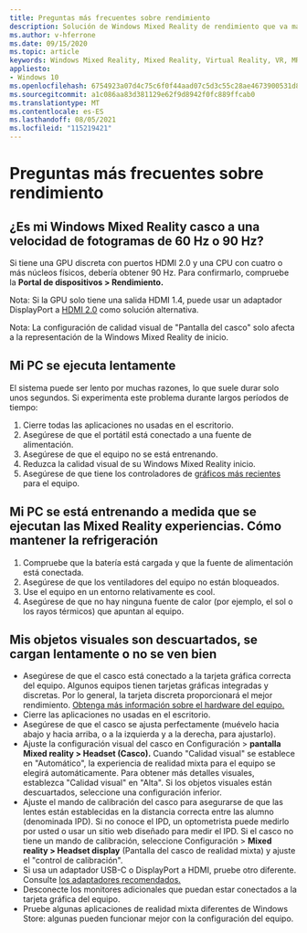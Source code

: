 ```yaml
---
title: Preguntas más frecuentes sobre rendimiento
description: Solución de Windows Mixed Reality de rendimiento que va más allá de la documentación de soporte técnico estándar del consumidor.
ms.author: v-hferrone
ms.date: 09/15/2020
ms.topic: article
keywords: Windows Mixed Reality, Mixed Reality, Virtual Reality, VR, MR, Troubleshoot, Errors, Help, Support, Performance
appliesto:
- Windows 10
ms.openlocfilehash: 6754923a07d4c75c6f0f44aad07c5d3c55c28ae4673900531d8a4af663d9e7c2
ms.sourcegitcommit: a1c086aa83d381129e62f9d8942f0fc889ffcab0
ms.translationtype: MT
ms.contentlocale: es-ES
ms.lasthandoff: 08/05/2021
ms.locfileid: "115219421"
---
```

# <a name="performance-faqs"></a>Preguntas más frecuentes sobre rendimiento

## <a name="is-my-windows-mixed-reality-headset-rendering-at-60-hz-or-90-hz-framerate"></a>¿Es mi Windows Mixed Reality casco a una velocidad de fotogramas de 60 Hz o 90 Hz?

Si tiene una GPU discreta con puertos HDMI 2.0 y una CPU con cuatro o más núcleos físicos, debería obtener 90 Hz. Para confirmarlo, compruebe la **Portal de dispositivos > Rendimiento.**

Nota: Si la GPU solo tiene una salida HDMI 1.4, puede usar un adaptador DisplayPort a [HDMI 2.0](recommended-adapters-for-windows-mixed-reality-capable-pcs.md) como solución alternativa.

Nota: La configuración de calidad visual de "Pantalla del casco" solo afecta a la representación de la Windows Mixed Reality de inicio.

## <a name="my-pc-is-running-slowly"></a>Mi PC se ejecuta lentamente

El sistema puede ser lento por muchas razones, lo que suele durar solo unos segundos. Si experimenta este problema durante largos períodos de tiempo:

1. Cierre todas las aplicaciones no usadas en el escritorio.
2. Asegúrese de que el portátil está conectado a una fuente de alimentación.
3. Asegúrese de que el equipo no se está entrenando.
4. Reduzca la calidad visual de su Windows Mixed Reality inicio.
5. Asegúrese de que tiene los controladores de [gráficos más recientes](other-questions.md#my-graphics-driver-isnt-supported-im-getting-graphics-driver-failure-errors) para el equipo.

## <a name="my-pc-is-warming-up-as-i-run-the-mixed-reality-experiences-how-do-i-keep-it-cool"></a>Mi PC se está entrenando a medida que se ejecutan las Mixed Reality experiencias. Cómo mantener la refrigeración

1. Compruebe que la batería está cargada y que la fuente de alimentación está conectada.
2. Asegúrese de que los ventiladores del equipo no están bloqueados.
3. Use el equipo en un entorno relativamente es cool.
4. Asegúrese de que no hay ninguna fuente de calor (por ejemplo, el sol o los rayos térmicos) que apuntan al equipo.

## <a name="my-visuals-are-choppy-load-slowly-or-dont-look-good"></a>Mis objetos visuales son descuartados, se cargan lentamente o no se ven bien

* Asegúrese de que el casco está conectado a la tarjeta gráfica correcta del equipo. Algunos equipos tienen tarjetas gráficas integradas y discretas. Por lo general, la tarjeta discreta proporcionará el mejor rendimiento. [Obtenga más información sobre el hardware del equipo.](windows-mixed-reality-minimum-pc-hardware-compatibility-guidelines.md)
* Cierre las aplicaciones no usadas en el escritorio.
* Asegúrese de que el casco se ajusta perfectamente (muévelo hacia abajo y hacia arriba, o a la izquierda y a la derecha, para ajustarlo).
* Ajuste la configuración visual del casco en Configuración > **pantalla Mixed reality > Headset (Casco).** Cuando "Calidad visual" se establece en "Automático", la experiencia de realidad mixta para el equipo se elegirá automáticamente. Para obtener más detalles visuales, establezca "Calidad visual" en "Alta". Si los objetos visuales están descuartados, seleccione una configuración inferior.
* Ajuste el mando de calibración del casco para asegurarse de que las lentes están establecidas en la distancia correcta entre las alumno (denominada IPD). Si no conoce el IPD, un optometrista puede medirlo por usted o usar un sitio web diseñado para medir el IPD. Si el casco no tiene un mando de calibración, seleccione Configuración > **Mixed reality > Headset display** (Pantalla del casco de realidad mixta) y ajuste el "control de calibración".
* Si usa un adaptador USB-C o DisplayPort a HDMI, pruebe otro diferente. Consulte [los adaptadores recomendados.](recommended-adapters-for-windows-mixed-reality-capable-pcs.md)
* Desconecte los monitores adicionales que puedan estar conectados a la tarjeta gráfica del equipo.
* Pruebe algunas aplicaciones de realidad mixta diferentes de Windows Store: algunas pueden funcionar mejor con la configuración del equipo.
